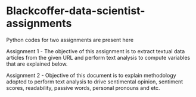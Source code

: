 # Blackcoffer-data-scientist-assignments
Python codes for two assignments are present here


Assignment 1 - The objective of this assignment is to extract textual data articles from the given URL and perform text analysis to compute variables that are explained below. 


Assignment 2 - Objective of this document is to explain methodology adopted to perform text analysis to drive sentimental opinion, sentiment scores, readability, passive words, personal pronouns and etc.
